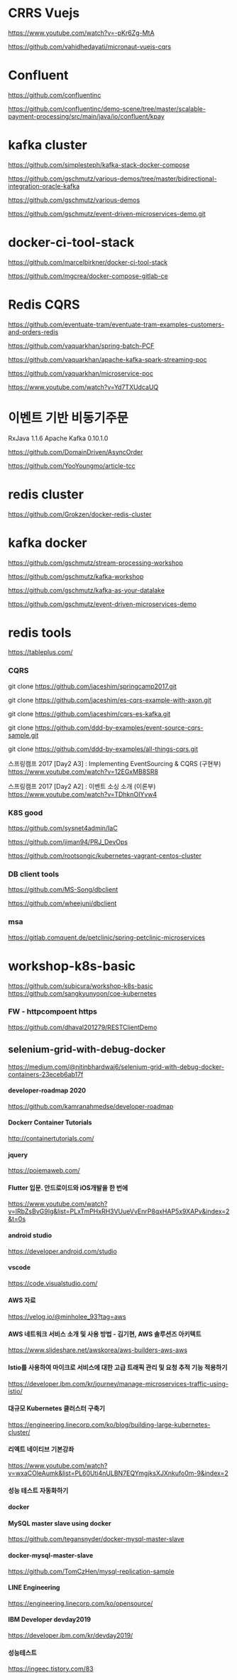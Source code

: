 # CRRS Vuejs 
https://www.youtube.com/watch?v=-pKr6Zg-MtA

https://github.com/vahidhedayati/micronaut-vuejs-cqrs

# Confluent 
https://github.com/confluentinc

https://github.com/confluentinc/demo-scene/tree/master/scalable-payment-processing/src/main/java/io/confluent/kpay


# kafka cluster

https://github.com/simplesteph/kafka-stack-docker-compose

https://github.com/gschmutz/various-demos/tree/master/bidirectional-integration-oracle-kafka

https://github.com/gschmutz/various-demos

https://github.com/gschmutz/event-driven-microservices-demo.git


# docker-ci-tool-stack
https://github.com/marcelbirkner/docker-ci-tool-stack

https://github.com/mgcrea/docker-compose-gitlab-ce


# Redis CQRS
https://github.com/eventuate-tram/eventuate-tram-examples-customers-and-orders-redis

https://github.com/vaquarkhan/spring-batch-PCF

https://github.com/vaquarkhan/apache-kafka-spark-streaming-poc

https://github.com/vaquarkhan/microservice-poc

https://www.youtube.com/watch?v=Yd7TXUdcaUQ

# 이벤트 기반 비동기주문 
RxJava 1.1.6
Apache Kafka 0.10.1.0

https://github.com/DomainDriven/AsyncOrder

https://github.com/YooYoungmo/article-tcc

#  redis cluster
https://github.com/Grokzen/docker-redis-cluster


# kafka docker

https://github.com/gschmutz/stream-processing-workshop

https://github.com/gschmutz/kafka-workshop

https://github.com/gschmutz/kafka-as-your-datalake

https://github.com/gschmutz/event-driven-microservices-demo

# redis tools
https://tableplus.com/

### CQRS

git clone https://github.com/jaceshim/springcamp2017.git

git clone https://github.com/jaceshim/es-cqrs-example-with-axon.git

git clone https://github.com/jaceshim/cqrs-es-kafka.git

git clone https://github.com/ddd-by-examples/event-source-cqrs-sample.git

git clone https://github.com/ddd-by-examples/all-things-cqrs.git


스프링캠프 2017 [Day2 A3] : Implementing EventSourcing & CQRS (구현부)
https://www.youtube.com/watch?v=12EGxMB8SR8

스프링캠프 2017 [Day2 A2] : 이벤트 소싱 소개 (이론부)
https://www.youtube.com/watch?v=TDhknOIYvw4


### K8S good 
https://github.com/sysnet4admin/IaC

https://github.com/jiman94/PRJ_DevOps

https://github.com/rootsongjc/kubernetes-vagrant-centos-cluster

### DB client tools 
https://github.com/MS-Song/dbclient

https://github.com/wheejuni/dbclient


### msa 
https://gitlab.comquent.de/petclinic/spring-petclinic-microservices


# workshop-k8s-basic
https://github.com/subicura/workshop-k8s-basic
https://github.com/sangkyunyoon/coe-kubernetes


### FW - httpcompoent https 
https://github.com/dhaval201279/RESTClientDemo


## selenium-grid-with-debug-docker
https://medium.com/@nitinbhardwaj6/selenium-grid-with-debug-docker-containers-23eceb6ab17f


#### developer-roadmap 2020
https://github.com/kamranahmedse/developer-roadmap

#### Dockerr Container Tutorials
http://containertutorials.com/

#### jquery 
https://poiemaweb.com/

#### Flutter 입문. 안드로이드와 iOS개발을 한 번에
https://www.youtube.com/watch?v=lRbZsBvG9Ig&list=PLxTmPHxRH3VUueVvEnrP8qxHAP5x9XAPv&index=2&t=0s

#### android studio
https://developer.android.com/studio

#### vscode 
https://code.visualstudio.com/

#### AWS 자료 
https://velog.io/@minholee_93?tag=aws


#### AWS 네트워크 서비스 소개 및 사용 방법 - 김기현, AWS 솔루션즈 아키텍트
https://www.slideshare.net/awskorea/aws-builders-aws-aws


#### Istio를 사용하여 마이크로 서비스에 대한 고급 트래픽 관리 및 요청 추적 기능 적용하기
https://developer.ibm.com/kr/journey/manage-microservices-traffic-using-istio/

#### 대규모 Kubernetes 클러스터 구축기
https://engineering.linecorp.com/ko/blog/building-large-kubernetes-cluster/

#### 리엑트 네이티브 기본강좌
https://www.youtube.com/watch?v=wxaCOleAumk&list=PL60Uti4nULBN7EQYmgjksXJXnkufo0m-9&index=2

#### 성능 테스트 자동화하기


#### docker

#### MySQL master slave using docker 
https://github.com/tegansnyder/docker-mysql-master-slave

#### docker-mysql-master-slave
https://github.com/TomCzHen/mysql-replication-sample


#### LINE Engineering
https://engineering.linecorp.com/ko/opensource/

#### IBM Developer devday2019
https://developer.ibm.com/kr/devday2019/

#### 성능테스트 
https://ingeec.tistory.com/83
